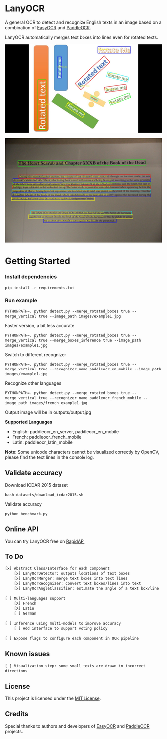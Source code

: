 # LanyOCR

A general OCR to detect and recognize English texts in an image based on a combination of [EasyOCR](https://github.com/JaidedAI/EasyOCR) and [PaddleOCR](https://github.com/PaddlePaddle/PaddleOCR).

LanyOCR automatically merges text boxes into lines even for rotated texts.

![alt text](https://raw.githubusercontent.com/JC1DA/lanyocr/main/outputs/example1.jpg)

![alt text](https://raw.githubusercontent.com/JC1DA/lanyocr/main/outputs/example2.jpg)

# Getting Started
### Install dependencies
```
pip install -r requirements.txt
```

### Run example
```
PYTHONPATH=. python detect.py --merge_rotated_boxes true --merge_vertical true --image_path images/example1.jpg
```

Faster version, a bit less accurate
```
PYTHONPATH=. python detect.py --merge_rotated_boxes true --merge_vertical true --merge_boxes_inference true --image_path images/example1.jpg
```

Switch to different recognizer
```
PYTHONPATH=. python detect.py --merge_rotated_boxes true --merge_vertical true --recognizer_name paddleocr_en_mobile --image_path images/example1.jpg
```

Recognize other languages
```
PYTHONPATH=. python detect.py --merge_rotated_boxes true --merge_vertical true --recognizer_name paddleocr_french_mobile --image_path images/french_example1.jpg
```

Output image will be in outputs/output.jpg

**Supported Languages**
- English: paddleocr_en_server, paddleocr_en_mobile
- French: paddleocr_french_mobile
- Latin: paddleocr_latin_mobile

**Note**: Some unicode characters cannot be visualized correctly by OpenCV, please find the text lines in the console log.

## Validate accuracy

Download ICDAR 2015 dataset
```
bash datasets/download_icdar2015.sh
```

Validate accuracy
```
python benchmark.py
```


## Online API

You can try LanyOCR free on [RapidAPI](https://rapidapi.com/JC1DA/api/lanyocr)

## To Do
    [x] Abstract Class/Interface for each component
        [x] LanyOcrDetector: outputs locations of text boxes        
        [x] LanyOcrMerger: merge text boxes into text lines
        [x] LanyOcrRecognizer: convert text boxes/lines into text
        [x] LanyOcrAngleClassifier: estimate the angle of a text box/line

    [ ] Multi-languages support
        [X] French        
        [X] Latin
        [ ] German

    [ ] Inference using multi-models to improve accuracy
        [ ] Add interface to support voting policy

    [ ] Expose flags to configure each component in OCR pipeline

## Known issues
    [ ] Visualization step: some small texts are drawn in incorrect directions


## License

This project is licensed under the [MIT License](LICENSE).

## Credits
Special thanks to authors and developers of [EasyOCR](https://github.com/JaidedAI/EasyOCR) and [PaddleOCR](https://github.com/PaddlePaddle/PaddleOCR) projects.
